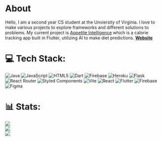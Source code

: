 # About
Hello, I am a second year CS student at the Unviersity of Virginia. I love to make various projects to explore frameworks and different solutions to problems. My current project is [Appetite Intelligence](https://github.com/anmol-thapa/appetite-intelligence) which is a calorie tracking app built in Flutter, utilizing AI to make diet predictions.
**[Website](https://anmolthapa.dev)**

# 💻 Tech Stack:
![Java](https://img.shields.io/badge/java-%23ED8B00.svg?style=for-the-badge&logo=openjdk&logoColor=white) ![JavaScript](https://img.shields.io/badge/javascript-%23323330.svg?style=for-the-badge&logo=javascript&logoColor=%23F7DF1E) ![HTML5](https://img.shields.io/badge/html5-%23E34F26.svg?style=for-the-badge&logo=html5&logoColor=white) ![Dart](https://img.shields.io/badge/dart-%230175C2.svg?style=for-the-badge&logo=dart&logoColor=white) ![Firebase](https://img.shields.io/badge/firebase-%23039BE5.svg?style=for-the-badge&logo=firebase) ![Heroku](https://img.shields.io/badge/heroku-%23430098.svg?style=for-the-badge&logo=heroku&logoColor=white) ![Flask](https://img.shields.io/badge/flask-%23000.svg?style=for-the-badge&logo=flask&logoColor=white) ![React Router](https://img.shields.io/badge/React_Router-CA4245?style=for-the-badge&logo=react-router&logoColor=white) ![Styled Components](https://img.shields.io/badge/styled--components-DB7093?style=for-the-badge&logo=styled-components&logoColor=white) ![Vite](https://img.shields.io/badge/vite-%23646CFF.svg?style=for-the-badge&logo=vite&logoColor=white) ![React](https://img.shields.io/badge/react-%2320232a.svg?style=for-the-badge&logo=react&logoColor=%2361DAFB) ![Flutter](https://img.shields.io/badge/Flutter-%2302569B.svg?style=for-the-badge&logo=Flutter&logoColor=white) ![Firebase](https://img.shields.io/badge/firebase-a08021?style=for-the-badge&logo=firebase&logoColor=ffcd34) ![Figma](https://img.shields.io/badge/figma-%23F24E1E.svg?style=for-the-badge&logo=figma&logoColor=white)
# 📊 Stats:
![](https://github-readme-stats.vercel.app/api?username=anmol-thapa&theme=gotham&hide_border=true&include_all_commits=false&count_private=false)<br/>
![](https://nirzak-streak-stats.vercel.app/?user=anmol-thapa&theme=gotham&hide_border=true)<br/>
![](https://github-readme-stats.vercel.app/api/top-langs/?username=anmol-thapa&theme=gotham&hide_border=true&include_all_commits=false&count_private=false&layout=compact)
